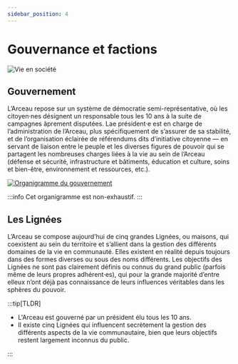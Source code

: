 ```yaml
---
sidebar_position: 4
---
```


# Gouvernance et factions

![Vie en société](/img/univers/societe.png)

## Gouvernement

L’Arceau repose sur un système de démocratie semi-représentative, où les citoyen·nes désignent un responsable tous les 10 ans à la suite de campagnes âprement disputées. Lae président·e est en charge de l’administration de l’Arceau, plus spécifiquement de s’assurer de sa stabilité, et de l’organisation éclairée de référendums dits d’initiative citoyenne — en servant de liaison entre le peuple et les diverses figures de pouvoir qui se partagent les nombreuses charges liées à la vie au sein de l’Arceau (défense et sécurité, infrastructure et bâtiments, éducation et culture, soins et bien-être, environnement et ressources, etc.).

[![Organigramme du gouvernement](/img/univers/organigramme.png)](/img/univers/organigramme.png)

:::info
Cet organigramme est non-exhaustif.
:::

## Les Lignées

L’Arceau se compose aujourd’hui de cinq grandes Lignées, ou maisons, qui coexistent au sein du territoire et s’allient dans la gestion des différents domaines de la vie en communauté. Elles existent en réalité depuis toujours dans des formes diverses ou sous des noms différents.
Les objectifs des Lignées ne sont pas clairement définis ou connus du grand public (parfois même de leurs propres adhérent·es), qui pour la grande majorité d’entre elleux n’ont déjà pas connaissance de leurs influences véritables dans les sphères du pouvoir.


:::tip[TLDR]

- L'Arceau est gouverné par un président élu tous les 10 ans.
- Il existe cinq Lignées qui influencent secrètement la gestion des différents aspects de la vie communautaire, bien que leurs objectifs restent largement inconnus du public.

:::